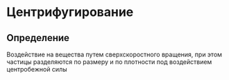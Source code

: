 # Центрифугирование
## Определение
Воздействие на вещества путем сверхскоростного вращения, при этом частицы разделяются по размеру и по плотности под воздействием центробежной силы
